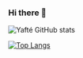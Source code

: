 ### Hi there 👋

<!--
**RedYaafte/RedYaafte** is a ✨ _special_ ✨ repository because its `README.md` (this file) appears on your GitHub profile.

Here are some ideas to get you started:

- 🔭 I’m currently working on ...
- 🌱 I’m currently learning ...
- 👯 I’m looking to collaborate on ...
- 🤔 I’m looking for help with ...
- 💬 Ask me about ...
- 📫 How to reach me: ...
- 😄 Pronouns: ...
- ⚡ Fun fact: ...
-->

![Yafté GitHub stats](https://github-readme-stats.vercel.app/api?username=redyaafte&show_icons=true&include_all_commits=true&count_private=true&show_owner=true&theme=merko)

[![Top Langs](https://github-readme-stats.vercel.app/api/top-langs/?username=redyaafte&exclude_repo=github-readme-stats,redyaafte.github.io&layout=compact&theme=merko)](https://github.com/redyaafte/github-readme-stats)

